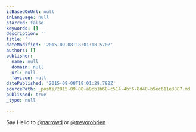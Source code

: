 ```yaml
---
isBasedOnUrl: null
inLanguage: null
starred: false
keywords: []
description: ''
title: ''
dateModified: '2015-09-08T18:01:18.570Z'
authors: []
publisher:
  name: null
  domain: null
  url: null
  favicon: null
datePublished: '2015-09-08T18:01:29.782Z'
sourcePath: _posts/2015-09-08-a9cb1b68-c514-4bf6-8d40-b9ec611e3887.md
published: true
_type: null

---
```

Say Hello to [@narrowd][0] or [@trevorobrien][1]

[0]: http://twitter.com/narrowd
[1]: http://twitter.com/trevorobrien